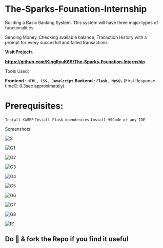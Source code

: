 ﻿# The-Sparks-Founation-Internship
 
Building a Basic Banking System. This system will have three major types of functionalities: 

Sending Money, Checking available balance, Tranaction History with a prompt for every succesfull and failed transactions.

**Visit Project⤵️**

**https://github.com/KingRyuK69/The-Sparks-Founation-Internship**

Tools Used:

**Frontend** : **```HTML, CSS, JavaScript```**
**Backend** : **```Flask, MySQL```** (First Response time⏰: 0.3sec approximately)

# Prerequisites:

```Install XAMPP```
```Install Flask dpendencies```
```Install VSCode or any IDE```

Screenshots:

![S](https://user-images.githubusercontent.com/80317920/234074232-0d7ca4d4-dba9-47b6-a226-733aa68629c6.jpeg)

![G1](https://user-images.githubusercontent.com/80317920/234073764-d2107459-e4c4-4fbe-b5b4-b4374f9556dc.png)

![G2](https://user-images.githubusercontent.com/80317920/234073826-bec0df03-2b8b-4e3f-8265-96bb388a6cb5.png)

![G3](https://user-images.githubusercontent.com/80317920/234073886-8180496d-6fd6-468c-81d6-dc672f696a2c.png)

![G4](https://user-images.githubusercontent.com/80317920/234073917-934714d3-dd43-40fb-b7d5-cb2ebe27766d.png)

![G5](https://user-images.githubusercontent.com/80317920/234073987-a35c677f-63c5-471e-9aa3-22ba91fc202e.png)

![G6](https://user-images.githubusercontent.com/80317920/234074020-7697ee2c-96fe-46d2-9c09-dd6629f8a0d1.png)

![G7](https://user-images.githubusercontent.com/80317920/234074036-b98ba254-e3a4-4378-81ab-c1a95e13f80d.png)

![G8](https://user-images.githubusercontent.com/80317920/234074067-e58bc49c-e04a-4409-8ac3-610b046ca1bf.png)

![R1](https://user-images.githubusercontent.com/80317920/234074087-ed4c627a-256d-4ddc-95af-00959656a35e.png)

## **Do 🌟 & fork the Repo if you find it useful**
